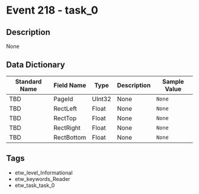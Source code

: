 # Event 218 - task_0

## Description
None

## Data Dictionary
|Standard Name|Field Name|Type|Description|Sample Value|
|---|---|---|---|---|
|TBD|PageId|UInt32|None|`None`|
|TBD|RectLeft|Float|None|`None`|
|TBD|RectTop|Float|None|`None`|
|TBD|RectRight|Float|None|`None`|
|TBD|RectBottom|Float|None|`None`|

## Tags
* etw_level_Informational
* etw_keywords_Reader
* etw_task_task_0